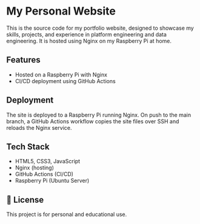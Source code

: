 
# My Personal Website

This is the source code for my portfolio website, designed to showcase my skills, projects, and experience in platform engineering and data engineering. It is hosted using Nginx on my Raspberry Pi at home.

##  Features

- Hosted on a Raspberry Pi with Nginx
- CI/CD deployment using GitHub Actions

##  Deployment

The site is deployed to a Raspberry Pi running Nginx. On push to the main branch, 
a GitHub Actions workflow copies the site files over SSH and reloads the Nginx service.

##  Tech Stack

- HTML5, CSS3, JavaScript
- Nginx (hosting)
- GitHub Actions (CI/CD)
- Raspberry Pi (Ubuntu Server)

## 📄 License

This project is for personal and educational use.
